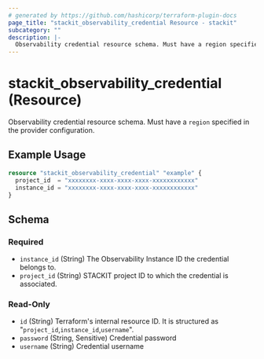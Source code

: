 ```yaml
---
# generated by https://github.com/hashicorp/terraform-plugin-docs
page_title: "stackit_observability_credential Resource - stackit"
subcategory: ""
description: |-
  Observability credential resource schema. Must have a region specified in the provider configuration.
---
```


# stackit_observability_credential (Resource)

Observability credential resource schema. Must have a `region` specified in the provider configuration.

## Example Usage

```terraform
resource "stackit_observability_credential" "example" {
  project_id  = "xxxxxxxx-xxxx-xxxx-xxxx-xxxxxxxxxxxx"
  instance_id = "xxxxxxxx-xxxx-xxxx-xxxx-xxxxxxxxxxxx"
}
```

<!-- schema generated by tfplugindocs -->
## Schema

### Required

- `instance_id` (String) The Observability Instance ID the credential belongs to.
- `project_id` (String) STACKIT project ID to which the credential is associated.

### Read-Only

- `id` (String) Terraform's internal resource ID. It is structured as "`project_id`,`instance_id`,`username`".
- `password` (String, Sensitive) Credential password
- `username` (String) Credential username
